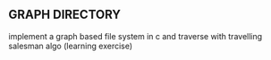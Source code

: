 ## GRAPH DIRECTORY
implement a graph based file system in c and traverse with travelling salesman algo (learning exercise)
